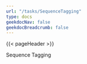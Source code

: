 ```yaml
---
url: "/tasks/SequenceTagging"
type: docs
geekdocNav: false
geekdocBreadcrumb: false
---
```


{{< pageHeader >}}

Sequence Tagging
